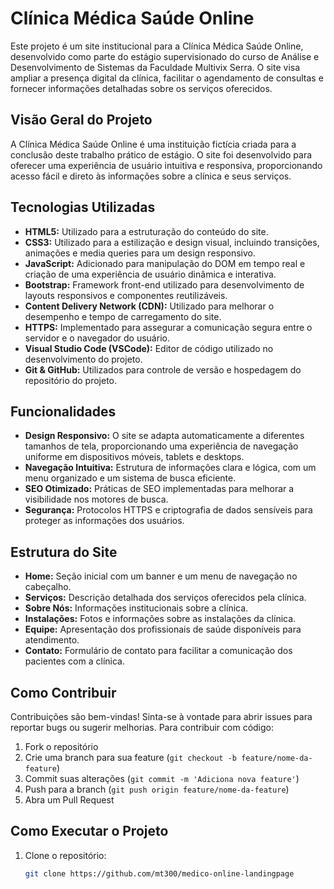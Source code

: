 # Clínica Médica Saúde Online

Este projeto é um site institucional para a Clínica Médica Saúde Online, desenvolvido como parte do estágio supervisionado do curso de Análise e Desenvolvimento de Sistemas da Faculdade Multivix Serra. O site visa ampliar a presença digital da clínica, facilitar o agendamento de consultas e fornecer informações detalhadas sobre os serviços oferecidos.

## Visão Geral do Projeto

A Clínica Médica Saúde Online é uma instituição fictícia criada para a conclusão deste trabalho prático de estágio. O site foi desenvolvido para oferecer uma experiência de usuário intuitiva e responsiva, proporcionando acesso fácil e direto às informações sobre a clínica e seus serviços.

## Tecnologias Utilizadas

- **HTML5:** Utilizado para a estruturação do conteúdo do site.
- **CSS3:** Utilizado para a estilização e design visual, incluindo transições, animações e media queries para um design responsivo.
- **JavaScript:** Adicionado para manipulação do DOM em tempo real e criação de uma experiência de usuário dinâmica e interativa.
- **Bootstrap:** Framework front-end utilizado para desenvolvimento de layouts responsivos e componentes reutilizáveis.
- **Content Delivery Network (CDN):** Utilizado para melhorar o desempenho e tempo de carregamento do site.
- **HTTPS:** Implementado para assegurar a comunicação segura entre o servidor e o navegador do usuário.
- **Visual Studio Code (VSCode):** Editor de código utilizado no desenvolvimento do projeto.
- **Git & GitHub:** Utilizados para controle de versão e hospedagem do repositório do projeto.

## Funcionalidades

- **Design Responsivo:** O site se adapta automaticamente a diferentes tamanhos de tela, proporcionando uma experiência de navegação uniforme em dispositivos móveis, tablets e desktops.
- **Navegação Intuitiva:** Estrutura de informações clara e lógica, com um menu organizado e um sistema de busca eficiente.
- **SEO Otimizado:** Práticas de SEO implementadas para melhorar a visibilidade nos motores de busca.
- **Segurança:** Protocolos HTTPS e criptografia de dados sensíveis para proteger as informações dos usuários.

## Estrutura do Site

- **Home:** Seção inicial com um banner e um menu de navegação no cabeçalho.
- **Serviços:** Descrição detalhada dos serviços oferecidos pela clínica.
- **Sobre Nós:** Informações institucionais sobre a clínica.
- **Instalações:** Fotos e informações sobre as instalações da clínica.
- **Equipe:** Apresentação dos profissionais de saúde disponíveis para atendimento.
- **Contato:** Formulário de contato para facilitar a comunicação dos pacientes com a clínica.

## Como Contribuir

Contribuições são bem-vindas! Sinta-se à vontade para abrir issues para reportar bugs ou sugerir melhorias. Para contribuir com código:

1. Fork o repositório
2. Crie uma branch para sua feature (`git checkout -b feature/nome-da-feature`)
3. Commit suas alterações (`git commit -m 'Adiciona nova feature'`)
4. Push para a branch (`git push origin feature/nome-da-feature`)
5. Abra um Pull Request

## Como Executar o Projeto

1. Clone o repositório:
   ``` bash
   git clone https://github.com/mt300/medico-online-landingpage
   ```
